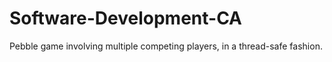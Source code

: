 # Software-Development-CA
Pebble game involving multiple competing players, in a thread-safe fashion. 
